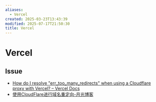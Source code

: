 ```yaml
---
aliases:
  - Vercel
created: 2025-03-23T13:43:39
modified: 2025-07-17T21:50:30
title: Vercel
---
```


# Vercel

## Issue

- [How do I resolve "err_too_many_redirects" when using a Cloudflare proxy with Vercel? – Vercel Docs](https://vercel.com/support/articles/resolve-err-too-many-redirects-when-using-cloudflare-proxy-with-vercel)
- [使用CloudFlare进行域名重定向-月光博客](https://www.williamlong.info/archives/6045.html)
